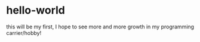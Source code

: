 # hello-world
this will be my first, I hope to see more and more growth in my programming carrier/hobby!

<!--What Changed is the I just remove the ".". LOL-->
